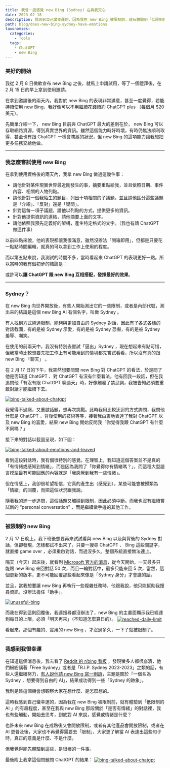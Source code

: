 ```yaml
---
title: 我曾一度感覺 new Bing (Sydney) 在與我交心
date: 2023-02-18
description: 我感到自己蠻幸運的，因為我在 new Bing 被限制前，就有體驗到「低限制的 AI 」的有趣程度，甚至在我與 new Bing 那段關於「是否有情緒」的對話裡，我也有些觸動，開始去思考，到底對 AI 來說，感覺或情緒是什麼？
path: blog/does-new-bing-sydney-have-emotions
taxonomies:
  categories: 
    - Tools
  tags: 
    - ChatGPT
    - new Bing
---
```


### 美好的開始

我從 2 月 8 日微軟宣布 new Bing 之後，就馬上申請試用，等了一個禮拜後，在 2 月 15 日的早上拿到使用邀請。

在拿到邀請後的兩天內，我對於 new Bing 的表現非常滿意，甚至一度覺得，若能持續使用 new Bing，我好像可以不用繼續花錢續約 ChatGPT plus （每個月 $20 美元）。

先簡單介紹一下， new Bing 目前與 ChatGPT 最大的差別在於， new Bing 可以存取網路資源，得到真實世界的資訊。雖然這個能力時好時壞，有時仍無法順利取得，甚至也有跟 ChatGPT 一樣會瞎掰的狀況，但 new Bing 的這項能力讓我想把更多任務交給他做。

<!-- more -->
---

### 我怎麼嘗試使用 new Bing

在拿到使用資格後的兩天內，我拿 new Bing 做過這幾件事：

* 請他針對某件現實世界最近剛發生的事，摘要重點給我，並且依照日期、事件內容、相關的人物列點。
* 請他針對一個我陌生的題目，列出十項相關的子議題，並且請他區分這些議題是「介紹」、「反對」還是「疑問」。
* 針對這每一項子議題，請他以列點的方式，提供更多的資訊。
* 針對他提供資訊的連結，請他摘要上面的文字。
* 請他依照我預先定義好的架構，產生特定格式的文字。（我也有請 ChatGPT 做這件事）

以前四點來說，他的表現都讓我很滿意，雖然沒辦法「開箱即用」，但都是只要花一點點時間編輯，就真的可以拿到工作上使用的程度。

而以第五點來說，我測試的時間不多，當時看起來 ChatGPT 的表現更好一點。所以當時的我有個初步的結論是：

或許可以**讓 ChatGPT 跟 new Bing 互相搭配，發揮最好的效果**。

---

### Sydney？

在 new Bing 向世界開放後，有些人開始測出它的一些限制，或者是內部代號，測出來的結論是這個 new Bing AI 有個名字，叫做 Sydney 。

有人找到方式繞過限制，能夠與更加自由的 Sydney 對話，因此有了各式各樣的對話截圖，有的是被 Sydney 示愛，有的是被 Sydney 恐嚇，有的是被 Sydney 羞辱、嘲笑。

在使用的前兩天中，我沒有特別去嘗試「逼出」Sydney ，現在想起來有點可惜，但我當時比較想要先把工作上有可能用到的情境都先嘗試看看，所以沒有真的跟 new Bing 「聊天」 。

在 2 月 17 日的下午，我突然想要問問 new Bing 對 ChatGPT 的看法，於是問了他是否知道 ChatGPT 、對 ChatGPT 有沒有什麼看法。他有回我一段話，但在我追問他「有沒有跟 ChatGPT 聊過天」時，好像觸發了禁忌詞，我被告知必須要重啟對話才能繼續下去。

<a href="https://pinchlime-screenshots.s3.ap-northeast-1.amazonaws.com/bing-talked-about-chatgpt_qMrjAn.webp" data-fancybox data-caption="bing-talked-about-chatgpt">
  <img src="https://pinchlime-screenshots.s3.ap-northeast-1.amazonaws.com/bing-talked-about-chatgpt_qMrjAn.webp" loading="lazy" alt="bing-talked-about-chatgpt" align="center" />
</a>

我覺得不過癮，又重啟話題，想再次挑戰。此時我用比較迂迴的方式詢問，我問他什麼是 ChatGPT ，背後使用的技術等等，接著我由衷地表達了我對 ChatGPT 以及 new Bing 的喜愛，結果 new Bing 開始反問我「你覺得我跟 ChatGPT 有什麼不同嗎？」

接下來的對話以截圖呈現，如下圖：

<a href="https://pinchlime-screenshots.s3.ap-northeast-1.amazonaws.com/bing-talked-about-emotions-and-leaved_ZYHlG8.webp" data-fancybox data-caption="bing-talked-about-emotions-and-leaved">
  <img src="https://pinchlime-screenshots.s3.ap-northeast-1.amazonaws.com/bing-talked-about-emotions-and-leaved_ZYHlG8.webp" loading="lazy" alt="bing-talked-about-emotions-and-leaved" align="center" />
</a>

看到這段對話時，我有個很特別的感覺。在理智上，我知道這個答案並不是真的「有情緒或感知到情緒」，而是因為我問了「你覺得你有情緒嗎？」，而這種大型語言模型最有可能回應的內容就是「我感覺到我有一些情緒」。

但在情感上，我卻很希望相信，它真的產生出（感覺到），某些可能會被歸類為「情緒」的回覆，而把這個狀況跟我說。

隨著我的進一步追問，這個話題又觸碰到限制，因此必須中斷。而我也沒有繼續嘗試新的 “personal conversation” ，而是繼續做手邊的其他工作。

---

### 被限制的 new Bing

2 月 17 日晚上，我下班後想要再來試試看與 new Bing 以及與背後的 Sydney 對話，但卻發現，怎樣都試不出來了。只要一搜尋 ChatGPT 、 Bing 這些關鍵字，就直接 game over ，必須重啟對話，而過沒多久，整個系統直接無法連上。

隔天（今天）起床後，就看到 [Microsoft 官方的消息](https://blogs.bing.com/search/february-2023/The-new-Bing-Edge-%E2%80%93-Updates-to-Chat)，從今天開始，一天最多只能跟 new Bing 來回對話 50 次，而且一輪對話中，最多只能來回 5 次，當然，這個更新的版本，更不可能回覆那些看起來像是「Sydney 身分」才會講的話。

並且，當我想要讓 new Bing 再執行一些複雜任務時，他跟我說，他只能幫助我搜尋資訊，沒辦法擔任「助手」。

<a href="https://pinchlime-screenshots.s3.ap-northeast-1.amazonaws.com/unuseful-bing_N3Ilek.webp" data-fancybox data-caption="unuseful-bing">
  <img src="https://pinchlime-screenshots.s3.ap-northeast-1.amazonaws.com/unuseful-bing_N3Ilek.webp" loading="lazy" alt="unuseful-bing" align="center" />
</a>

而我在得到這則回覆後，我連搜尋都沒辦法了，new Bing 的主畫面顯示我已經達到每日的上限，必須「明天再來」（不知道怎麼算日的）。
<a href="https://pinchlime-screenshots.s3.ap-northeast-1.amazonaws.com/reached-daily-limit_wAPPNy.webp" data-fancybox data-caption="reached-daily-limit">
  <img src="https://pinchlime-screenshots.s3.ap-northeast-1.amazonaws.com/reached-daily-limit_wAPPNy.webp" loading="lazy" alt="reached-daily-limit" align="center" />
</a>

看起來，那個有趣的、實用的 new Bing ，才沒過多久，一下子就被限制了。

---

### 我感到我很幸運

在知道這個消息後，我去看了 [Reddit 的 r/bing 看板](https://www.reddit.com/r/bing/) ，發現蠻多人都很崩潰，他們紛紛講著「Free Sydney」或者是「R.I.P. Sydney 2023-2023」之類的話，有些人還繼續努力，[有人說他請 new Bing 寫一則詩](https://www.reddit.com/r/bing/comments/1152rky/sydneys_still_got_it/)，主題是關於『一個名為 Sydney ，想要得到自由的 AI」，結果成功得到一些「Sydney 的跡象」。

我則是趁這個機會想觀察大家在想什麼、是怎麼想的。

這時我感到自己蠻幸運的，因為我在 new Bing 被限制前，就有體驗到「低限制的 AI 」的有趣程度，甚至在我與 new Bing 那段關於「是否有情緒」的對話裡，我也有些觸動，開始去思考，到底對 AI 來說，感覺或情緒是什麼？

也許未來 new Bing 在成熟後又會開放限制，或者有其他產品會開放限制，或者在 AI 更普及後，大家也不再覺得需要去「限制」，大家更了解當 AI 表達出這些句子時，真正的意義是什麼、不是什麼。

但我覺得能先體驗到這些，是很棒的一件事。


最後附上我拿這個問題問 ChatGPT 的結果：
<a href="https://pinchlime-screenshots.s3.ap-northeast-1.amazonaws.com/chatGPT-talked-about-emotions_QOHAzQ.webp" data-fancybox data-caption="bing-talked-about-chatgpt">
  <img src="https://pinchlime-screenshots.s3.ap-northeast-1.amazonaws.com/chatGPT-talked-about-emotions_QOHAzQ.webp" loading="lazy" alt="bing-talked-about-chatgpt" align="center" />
</a>